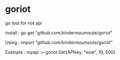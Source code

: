 # goriot
go tool for riot api

install :
go get "github.com/kindermoumoute/goriot"

Using :
import "github.com/kindermoumoute/goriot"

Example :
myapi := goriot.Get(APIkey, "euw", 10, 500)
